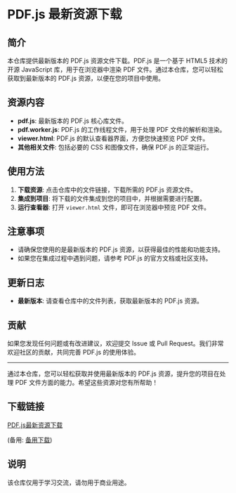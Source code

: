 # PDF.js 最新资源下载

## 简介

本仓库提供最新版本的 PDF.js 资源文件下载。PDF.js 是一个基于 HTML5 技术的开源 JavaScript 库，用于在浏览器中渲染 PDF 文件。通过本仓库，您可以轻松获取到最新版本的 PDF.js 资源，以便在您的项目中使用。

## 资源内容

- **pdf.js**: 最新版本的 PDF.js 核心库文件。
- **pdf.worker.js**: PDF.js 的工作线程文件，用于处理 PDF 文件的解析和渲染。
- **viewer.html**: PDF.js 的默认查看器界面，方便您快速预览 PDF 文件。
- **其他相关文件**: 包括必要的 CSS 和图像文件，确保 PDF.js 的正常运行。

## 使用方法

1. **下载资源**: 点击仓库中的文件链接，下载所需的 PDF.js 资源文件。
2. **集成到项目**: 将下载的文件集成到您的项目中，并根据需要进行配置。
3. **运行查看器**: 打开 `viewer.html` 文件，即可在浏览器中预览 PDF 文件。

## 注意事项

- 请确保您使用的是最新版本的 PDF.js 资源，以获得最佳的性能和功能支持。
- 如果您在集成过程中遇到问题，请参考 PDF.js 的官方文档或社区支持。

## 更新日志

- **最新版本**: 请查看仓库中的文件列表，获取最新版本的 PDF.js 资源。

## 贡献

如果您发现任何问题或有改进建议，欢迎提交 Issue 或 Pull Request。我们非常欢迎社区的贡献，共同完善 PDF.js 的使用体验。

---

通过本仓库，您可以轻松获取并使用最新版本的 PDF.js 资源，提升您的项目在处理 PDF 文件方面的能力。希望这些资源对您有所帮助！

## 下载链接
[PDF.js最新资源下载](https://pan.quark.cn/s/3805d5d63928) 

(备用: [备用下载](https://pan.baidu.com/s/1HU6TC7UA9JQ_d3H1RYRp2g?pwd=1234))

## 说明

该仓库仅用于学习交流，请勿用于商业用途。
